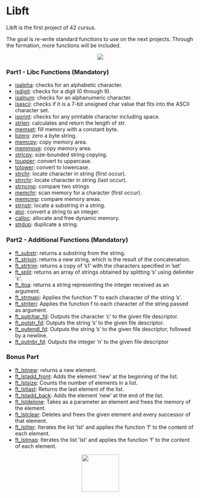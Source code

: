# Libft

Libft is the first project of 42 cursus.

The goal is re-write standard functions to use on the next projects. Through the formation, more functions will be included.



<p align="center">
  <img src="https://user-images.githubusercontent.com/43358672/144503431-4c4d623b-9787-42be-9fe2-c99841945744.png">
</p>


### Part1 - Libc Functions (Mandatory)
- [isalpha](https://github.com/andreandrade13/Libft/blob/main/ft_isalpha.c): checks for an alphabetic character.
- [isdigit](https://github.com/andreandrade13/Libft/blob/main/ft_isdigit.c): checks for a digit (0 through 9).
- [isalnum](https://github.com/andreandrade13/Libft/blob/main/ft_isalnum.c): checks for an alphanumeric character.
- [isascii](https://github.com/andreandrade13/Libft/blob/main/ft_isascii.c): checks if it is a 7-bit unsigned char value that fits into the ASCII character set.
- [isprint](https://github.com/andreandrade13/Libft/blob/main/ft_isprint.c): checks for any printable character including space.
- [strlen](https://github.com/andreandrade13/Libft/blob/main/ft_strlen.c): calculates and return the length of str.
- [memset](https://github.com/andreandrade13/Libft/blob/main/ft_memset.c): fill memory with a constant byte.
- [bzero](https://github.com/andreandrade13/Libft/blob/main/ft_bzero.c): zero a byte string.
- [memcpy](https://github.com/andreandrade13/Libft/blob/main/ft_memcpy.c): copy memory area.
- [memmove](https://github.com/andreandrade13/Libft/blob/main/ft_memmove.c): copy memory area.
- [strlcpy](https://github.com/andreandrade13/Libft/blob/main/ft_strlcpy.c): size-bounded string copying.
- [toupper](https://github.com/andreandrade13/Libft/blob/main/ft_toupper.c): convert to uppercase.
- [tolower](https://github.com/andreandrade13/Libft/blob/main/ft_tolower.c): convert to lowercase.
- [strchr](https://github.com/andreandrade13/Libft/blob/main/ft_strchr.c): locate character in string (first occur).
- [strrchr](https://github.com/andreandrade13/Libft/blob/main/ft_strrchr.c): locate character in string (last occur).
- [strncmp](https://github.com/andreandrade13/Libft/blob/main/ft_strncmp.c): compare two strings
- [memchr](https://github.com/andreandrade13/Libft/blob/main/ft_memchr.c): scan memory for a character (first occur).
- [memcmp](https://github.com/andreandrade13/Libft/blob/main/ft_memcmp.c): compare memory areas.
- [strnstr](https://github.com/andreandrade13/Libft/blob/main/ft_strnstr.c): locate a substring in a string.
- [atoi](https://github.com/andreandrade13/Libft/blob/main/ft_atoi.c): convert a string to an integer.
- [calloc](https://github.com/andreandrade13/Libft/blob/main/ft_calloc.c): allocate and free dynamic memory.
- [strdup](https://github.com/andreandrade13/Libft/blob/main/ft_strdup.c): duplicate a string.


### Part2 - Additional Functions (Mandatory)
- [ft_substr](https://github.com/andreandrade13/Libft/blob/main/ft_substr.c): returns a substring from the string.
- [ft_strjoin](https://github.com/andreandrade13/Libft/blob/main/ft_strjoin.c): returns a new string, which is the result of the concatenation.
- [ft_strtrim](https://github.com/andreandrade13/Libft/blob/main/ft_strtrim.c): returns a copy of ’s1’ with the characters specified in ’set’
- [ft_split](https://github.com/andreandrade13/Libft/blob/main/ft_split.c): returns an array of strings obtained by splitting ’s’ using delimiter 'c'.
- [ft_itoa](https://github.com/andreandrade13/Libft/blob/main/ft_itoa.c): returns a string representing the integer received as an argument.
- [ft_strmapi](https://github.com/andreandrade13/Libft/blob/main/ft_strmapi.c): Applies the function ’f’ to each character of the string ’s’.
- [ft_striteri](https://github.com/andreandrade13/Libft/blob/main/ft_striteri.c): Applies the function f to each character of the string passed as argument.
- [ft_putchar_fd](https://github.com/andreandrade13/Libft/blob/main/ft_putchar_fd.c): Outputs the character ’c’ to the given file descriptor.
- [ft_putstr_fd](https://github.com/andreandrade13/Libft/blob/main/ft_putstr_fd.c): Outputs the string ’s’ to the given file descriptor.
- [ft_putendl_fd](https://github.com/andreandrade13/Libft/blob/main/ft_putendl_fd.c): Outputs the string ’s’ to the given file descriptor, followed by a newline.
- [ft_putnbr_fd](https://github.com/andreandrade13/Libft/blob/main/ft_putstr_fd.c): Outputs the integer ’n’ to the given file descriptor


### Bonus Part
- [ft_lstnew](https://github.com/andreandrade13/Libft/blob/main/ft_lstnew.c): returns a new element.
- [ft_lstadd_front](https://github.com/andreandrade13/Libft/blob/main/ft_lstadd_front.c): Adds the element ’new’ at the beginning of the list.
- [ft_lstsize](https://github.com/andreandrade13/Libft/blob/main/ft_lstsize.c): Counts the number of elements in a list.
- [ft_lstlast](https://github.com/andreandrade13/Libft/blob/main/ft_lstlast.c): Returns the last element of the list.
- [ft_lstadd_back](https://github.com/andreandrade13/Libft/blob/main/ft_lstadd_back.c): Adds the element ’new’ at the end of the list.
- [ft_lstdelone](https://github.com/andreandrade13/Libft/blob/main/ft_lstdelone.c): Takes as a parameter an element and frees the memory of the element.
- [ft_lstclear](https://github.com/andreandrade13/Libft/blob/main/ft_lstclear.c): Deletes and frees the given element and every successor of that element.
- [ft_lstiter](https://github.com/andreandrade13/Libft/blob/main/ft_lstiter.c): Iterates the list ’lst’ and applies the function ’f’ to the content of each element.
- [ft_lstmap](https://github.com/andreandrade13/Libft/blob/main/ft_lstmap.c): Iterates the list ’lst’ and applies the function ’f’ to the content of each element.




<p align="center">
  <img src="https://user-images.githubusercontent.com/43358672/144511674-87bb4eb9-6250-4cbd-8739-239e6c9f8a97.png" style="height: 100px; width: 100px;">
</p>



